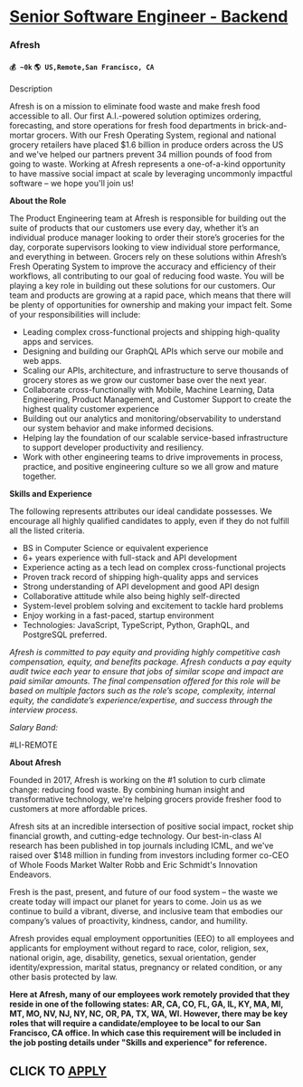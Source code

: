 # [Senior Software Engineer - Backend](https://www.remotewlb.com/apply/senior-software-engineer-backend-73482)  
### Afresh  
#### `💰 ~0k` `🌎 US,Remote,San Francisco, CA`  

Description

Afresh is on a mission to eliminate food waste and make fresh food accessible to all. Our first A.I.-powered solution optimizes ordering, forecasting, and store operations for fresh food departments in brick-and-mortar grocers. With our Fresh Operating System, regional and national grocery retailers have placed $1.6 billion in produce orders across the US and we've helped our partners prevent 34 million pounds of food from going to waste. Working at Afresh represents a one-of-a-kind opportunity to have massive social impact at scale by leveraging uncommonly impactful software – we hope you'll join us!

 **About the Role**

The Product Engineering team at Afresh is responsible for building out the suite of products that our customers use every day, whether it’s an individual produce manager looking to order their store’s groceries for the day, corporate supervisors looking to view individual store performance, and everything in between. Grocers rely on these solutions within Afresh’s Fresh Operating System to improve the accuracy and efficiency of their workflows, all contributing to our goal of reducing food waste. You will be playing a key role in building out these solutions for our customers. Our team and products are growing at a rapid pace, which means that there will be plenty of opportunities for ownership and making your impact felt. Some of your responsibilities will include:

  * Leading complex cross-functional projects and shipping high-quality apps and services.
  * Designing and building our GraphQL APIs which serve our mobile and web apps.
  * Scaling our APIs, architecture, and infrastructure to serve thousands of grocery stores as we grow our customer base over the next year.
  * Collaborate cross-functionally with Mobile, Machine Learning, Data Engineering, Product Management, and Customer Support to create the highest quality customer experience
  * Building out our analytics and monitoring/observability to understand our system behavior and make informed decisions.
  * Helping lay the foundation of our scalable service-based infrastructure to support developer productivity and resiliency.
  * Work with other engineering teams to drive improvements in process, practice, and positive engineering culture so we all grow and mature together.

**Skills and Experience**

The following represents attributes our ideal candidate possesses. We encourage all highly qualified candidates to apply, even if they do not fulfill all the listed criteria.

  * BS in Computer Science or equivalent experience
  * 6+ years experience with full-stack and API development
  * Experience acting as a tech lead on complex cross-functional projects
  * Proven track record of shipping high-quality apps and services
  * Strong understanding of API development and good API design
  * Collaborative attitude while also being highly self-directed
  * System-level problem solving and excitement to tackle hard problems
  * Enjoy working in a fast-paced, startup environment
  * Technologies: JavaScript, TypeScript, Python, GraphQL, and PostgreSQL preferred.

_Afresh is committed to pay equity and providing highly competitive cash compensation, equity, and benefits package. Afresh conducts a pay equity audit twice each year to ensure that jobs of similar scope and impact are paid similar amounts. The final compensation offered for this role will be based on multiple factors such as the role’s scope, complexity, internal equity, the candidate’s experience/expertise, and success through the interview process._

_Salary Band:_

#LI-REMOTE

**About Afresh**  
  
Founded in 2017, Afresh is working on the #1 solution to curb climate change: reducing food waste. By combining human insight and transformative technology, we're helping grocers provide fresher food to customers at more affordable prices.  
  
Afresh sits at an incredible intersection of positive social impact, rocket ship financial growth, and cutting-edge technology. Our best-in-class AI research has been published in top journals including ICML, and we've raised over $148 million in funding from investors including former co-CEO of Whole Foods Market Walter Robb and Eric Schmidt's Innovation Endeavors.

Fresh is the past, present, and future of our food system – the waste we create today will impact our planet for years to come. Join us as we continue to build a vibrant, diverse, and inclusive team that embodies our company’s values of proactivity, kindness, candor, and humility.  
  
Afresh provides equal employment opportunities (EEO) to all employees and applicants for employment without regard to race, color, religion, sex, national origin, age, disability, genetics, sexual orientation, gender identity/expression, marital status, pregnancy or related condition, or any other basis protected by law.

**Here at Afresh, many of our employees work remotely provided that they reside in one of the following states: AR, CA, CO, FL, GA, IL, KY, MA, MI, MT, MO, NV, NJ, NY, NC, OR, PA, TX, WA, WI. However, there may be key roles that will require a candidate/employee to be local to our San Francisco, CA office. In which case this requirement will be included in the job posting details under "Skills and experience" for reference.**

  
## CLICK TO [APPLY](https://www.remotewlb.com/apply/senior-software-engineer-backend-73482)

